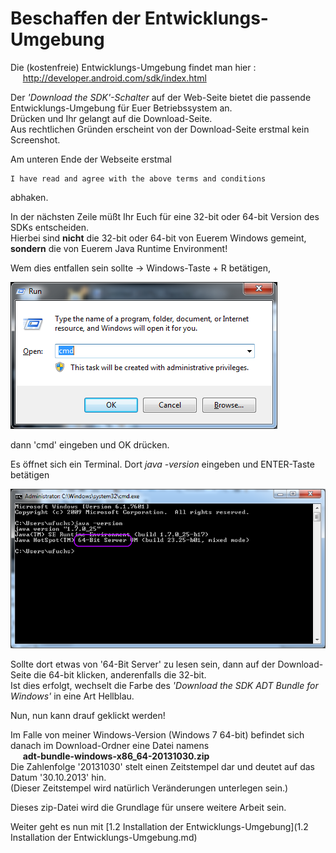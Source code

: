 # Beschaffen der Entwicklungs-Umgebung

Die (kostenfreie) Entwicklungs-Umgebung findet man hier :  
&nbsp;&nbsp;&nbsp;&nbsp;&nbsp;http://developer.android.com/sdk/index.html

Der _'Download the SDK'-Schalter_ auf der Web-Seite bietet die passende Entwicklungs-Umgebung für Euer Betriebssystem an.  
Drücken und Ihr gelangt auf die Download-Seite.  
Aus rechtlichen Gründen erscheint von der Download-Seite erstmal kein Screenshot.  

Am unteren Ende der Webseite erstmal 

    I have read and agree with the above terms and conditions

abhaken.

In der nächsten Zeile müßt Ihr Euch für eine 32-bit oder 64-bit Version des SDKs entscheiden.  
Hierbei sind __nicht__ die 32-bit oder 64-bit von Euerem Windows gemeint, __sondern__ die von Euerem Java Runtime Environment!  

Wem dies entfallen sein sollte -> Windows-Taste + R betätigen,

![Image](./img/1.1/run-dialog-cmd.png?raw=true)

dann 'cmd' eingeben und OK drücken. 

Es öffnet sich ein Terminal. Dort _java -version_ eingeben und ENTER-Taste betätigen

![Image](./img/1.1/console-java-version.png?raw=true)

Sollte dort etwas von '64-Bit Server' zu lesen sein, dann auf der Download-Seite die 64-bit klicken, anderenfalls die 32-bit.  
Ist dies erfolgt, wechselt die Farbe des _'Download the SDK ADT Bundle for Windows'_ in eine Art Hellblau.

Nun, nun kann drauf geklickt werden!

Im Falle von meiner Windows-Version (Windows 7 64-bit)  befindet sich danach im Download-Ordner eine Datei namens  
&nbsp;&nbsp;&nbsp;&nbsp;&nbsp;__adt-bundle-windows-x86_64-20131030.zip__    
Die Zahlenfolge '20131030' stelt einen Zeitstempel dar und deutet auf das Datum '30.10.2013' hin.  
(Dieser Zeitstempel wird natürlich Veränderungen unterlegen sein.)

Dieses zip-Datei wird die Grundlage für unsere weitere Arbeit sein.

Weiter geht es nun mit [1.2 Installation der Entwicklungs-Umgebung](1.2 Installation der Entwicklungs-Umgebung.md)


